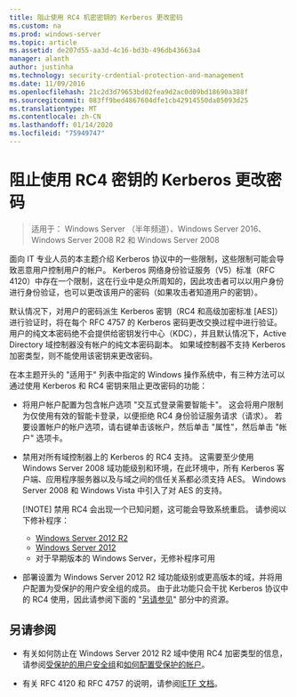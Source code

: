 ```yaml
---
title: 阻止使用 RC4 机密密钥的 Kerberos 更改密码
ms.custom: na
ms.prod: windows-server
ms.topic: article
ms.assetid: de207d55-aa3d-4c16-bd3b-496db43663a4
manager: alanth
author: justinha
ms.technology: security-crdential-protection-and-management
ms.date: 11/09/2016
ms.openlocfilehash: 21c2d3d79653bd02fea9d2ac0d09bd18690a388f
ms.sourcegitcommit: 083ff9bed4867604dfe1cb42914550da05093d25
ms.translationtype: MT
ms.contentlocale: zh-CN
ms.lasthandoff: 01/14/2020
ms.locfileid: "75949747"
---
```

# <a name="preventing-kerberos-change-password-that-uses-rc4-secret-keys"></a>阻止使用 RC4 密钥的 Kerberos 更改密码

>适用于： Windows Server （半年频道）、Windows Server 2016、Windows Server 2008 R2 和 Windows Server 2008

面向 IT 专业人员的本主题介绍 Kerberos 协议中的一些限制，这些限制可能会导致恶意用户控制用户的帐户。 Kerberos 网络身份验证服务（V5）标准（RFC 4120）中存在一个限制，这在行业中是众所周知的，因此攻击者可以以用户身份进行身份验证，也可以更改该用户的密码（如果攻击者知道用户的密钥）。

默认情况下，对用户的密码派生 Kerberos 密钥（RC4 和高级加密标准 [AES]）进行验证时，将在每个 RFC 4757 的 Kerberos 密码更改交换过程中进行验证。 用户的纯文本密码绝不会提供给密钥发行中心（KDC），并且默认情况下，Active Directory 域控制器没有帐户的纯文本密码副本。 如果域控制器不支持 Kerberos 加密类型，则不能使用该密钥来更改密码。 

在本主题开头的 "适用于" 列表中指定的 Windows 操作系统中，有三种方法可以通过使用 Kerberos 和 RC4 密钥来阻止更改密码的功能：

- 将用户帐户配置为包含帐户选项 "交互式登录需要智能卡"。 这会将用户限制为仅使用有效的智能卡登录，以便拒绝 RC4 身份验证服务请求（请求）。 若要设置帐户的帐户选项，请右键单击该帐户，然后单击 "属性"，然后单击 "帐户" 选项卡。 

- 禁用对所有域控制器上的 Kerberos 的 RC4 支持。 这需要至少使用 Windows Server 2008 域功能级别和环境，在此环境中，所有 Kerberos 客户端、应用程序服务器以及与域之间的信任关系都必须支持 AES。 Windows Server 2008 和 Windows Vista 中引入了对 AES 的支持。

    [!NOTE]
    禁用 RC4 会出现一个已知问题，这可能会导致系统重启。 请参阅以下修补程序：
    - [Windows Server 2012 R2](https://support.microsoft.com/kb/3038261)
    - [Windows Server 2012](https://support.microsoft.com/kb/3086213)
    - 对于早期版本的 Windows Server，无修补程序可用

- 部署设置为 Windows Server 2012 R2 域功能级别或更高版本的域，并将用户配置为受保护的用户安全组的成员。 由于此功能只会干扰 Kerberos 协议中的 RC4 使用，因此请参阅下面的 "[另请参见](#see-also)" 部分中的资源。

## <a name="see-also"></a>另请参阅

- 有关如何防止在 Windows Server 2012 R2 域中使用 RC4 加密类型的信息，请参阅[受保护的用户安全组](/../credentials-protection-and-management/protected-users-security-group.md)和[如何配置受保护的帐户](/../credentials-protection-and-management/how-to-configure-protected-accounts.md)。

- 有关 RFC 4120 和 RFC 4757 的说明，请参阅[IETF 文档](http://tools.ietf.org/html/)。
